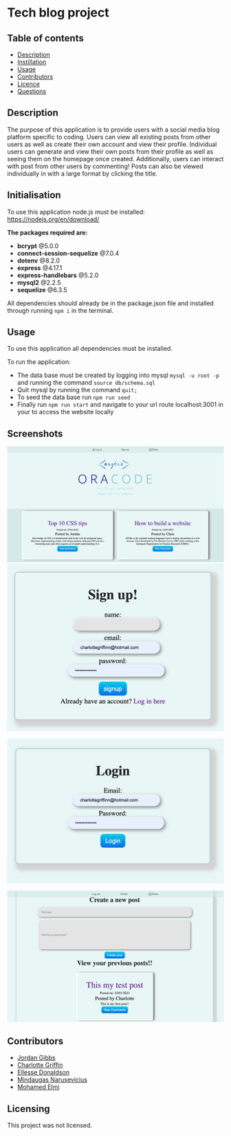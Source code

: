 # Tech blog project 

 ## Table of contents

  * [Description](#Description)
  * [Instillation](#Instillation)
  * [Usage](#Usage)
  * [Contributors](#Contributing)
  * [Licence](#License)
  * [Questions](#Questions)
  

## Description

The purpose of this application is to provide users with a social media blog platform specific to coding. Users can view all existing posts from other users as well as create their own account and view their profile. Individual users can generate and view their own posts from their profile as well as seeing them on the homepage once created. Additionally, users can interact with post from other users by commenting! Posts can also be viewed individually in with a large format by clicking the title.


## Initialisation
To use this application node.js must be installed: https://nodejs.org/en/download/ <br />

**The packages required are:**
 * **bcrypt**  @5.0.0
 * **connect-session-sequelize** @7.0.4 
 * **dotenv** @8.2.0 
* **express** @4.17.1 
* **express-handlebars** @5.2.0 
* **mysql2** @2.2.5 
* **sequelize** @6.3.5 

All dependencies should already be in the package.json file and installed through running ```npm i``` in the terminal.

## Usage
To use this application all dependencies must be installed. 

To run the application: 

* The data base must be created by logging into mysql ```mysql -u root -p``` and running the command ```source db/schema.sql```
* Quit mysql by running the command ```quit;```
* To seed the data base run ```npm run seed```
* Finally run ```npm run start``` and navigate to your url route localhost:3001 in your to access the website locally 

## Screenshots 

![](https://github.com/Charl1410/coding-blog/blob/69372bf7e03b22ee996a730c848c6429178e240b/Screenshots/Screenshot%202023-01-24%20at%2018.19.45.png)
![](https://github.com/Charl1410/coding-blog/blob/69372bf7e03b22ee996a730c848c6429178e240b/Screenshots/Screenshot%202023-01-24%20at%2018.20.28.png)

![](https://github.com/Charl1410/coding-blog/blob/69372bf7e03b22ee996a730c848c6429178e240b/Screenshots/Screenshot%202023-01-24%20at%2018.20.35.png)

![](https://github.com/Charl1410/coding-blog/blob/69372bf7e03b22ee996a730c848c6429178e240b/Screenshots/Screenshot%202023-01-24%20at%2018.20.46.png)

## Contributors

* [Jordan Gibbs](https://github.com/gibbo3433)
* [Charlotte Griffin](https://github.com/Charl1410)
* [Ellesse Donaldson](https://github.com/ellessed) 
* [Mindaugas Narusevicius](https://github.com/MindOfDevelopment) 
* [Mohamed Elmi](https://github.com/moelmi89)

## Licensing 

This project was not licensed.
